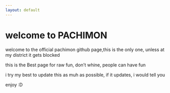 ```yaml
---
layout: default
---
```


# welcome to PACHIMON
welcome to the official pachimon github page,this is the only one, unless at my district it gets blocked

this is the Best page for raw fun, don’t whine, people can have fun

i try my best to update this as muh as possible, if it updates, i would tell you

enjoy :D
